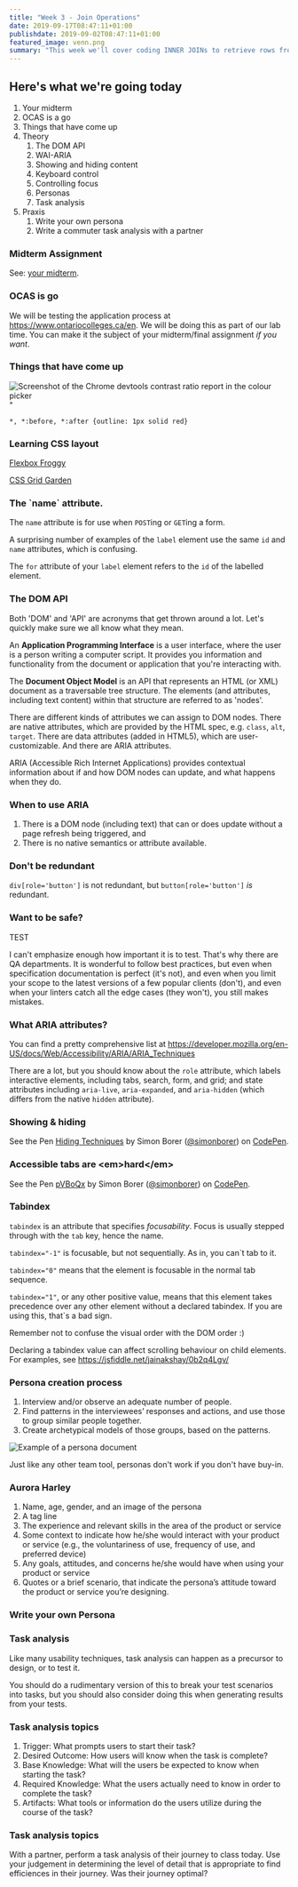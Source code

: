 ```yaml
---
title: "Week 3 - Join Operations"
date: 2019-09-17T08:47:11+01:00
publishdate: 2019-09-02T08:47:11+01:00
featured_image: venn.png
summary: "This week we'll cover coding INNER JOINs to retrieve rows from multiple tables; the use of a self-join; table aliases; JOIN with implicit INNER JOIN syntax; OUTER JOINs to retrieve rows form multiple tables; the various set operators."
---
```

<section class="slide-only">
    <h2>Here's what we're going today</h2>
    <ol>
        <li>Your midterm</li>
        <li>OCAS is a go</li>
        <li>Things that have come up</li>
        <li>Theory
            <ol>
                <li>The DOM API</li>
                <li>WAI-ARIA</li>
                <li>Showing and hiding content</li>
                <li>Keyboard control</li>
                <li>Controlling focus</li>
                <li>Personas</li>
                <li>Task analysis</li>
            </ol>
        </li>
        <li>Praxis
            <ol>
                <li>Write your own persona</li>
                <li>Write a commuter task analysis with a partner</li>
            </ol>
        </li>
    </ol>
</section>
<section class="slide-only">
    <h3>Midterm Assignment</h3>
    <p>See: <a href='/a11y/assignments/midterm.html' target='_blank'>your midterm</a>.</p>
</section>
<section class="slide-only">
    <h3>OCAS is go</h3>
    <p>We will be testing the application process at <a href='https://www.ontariocolleges.ca/en' target='_blank'>https://www.ontariocolleges.ca/en</a>. We will be doing this as part of our lab time. You can make it the subject of your midterm/final assignment <em>if you want</em>.</p>
</section>
<section class="slide-only">
    <h3>Things that have come up</h3>
    <p><img src='/a11y/assets/images/contrast-ratio.png' alt='Screenshot of the Chrome devtools contrast ratio report in the colour picker'>"</p>
</section>
<section class="slide-only">
    <p><code>*, *:before, *:after {outline: 1px solid red}</code></p>
</section>
<section class="slide-only">
    <h3>Learning CSS layout</h3>
    <p><a href='https://flexboxfroggy.com/'>Flexbox Froggy</a></p>
    <p><a href='https://cssgridgarden.com/'>CSS Grid Garden</a></p>
</section>
<section class="slide-only">
    <h3>The `name` attribute.</h3>
    <p>The <code>name</code> attribute is for use when <code>POST</code>ing or <code>GET</code>ing a form.</p>
    <p>A surprising number of examples of the <code>label</code> element use the same <code>id</code> and <code>name</code> attributes, which is confusing.</p>
    <p>The <code>for</code> attribute of your <code>label</code> element refers to the <code>id</code> of the labelled element.</p>
</section>
<section>
    <h3>The DOM API</h3>
    <p>Both 'DOM' and 'API' are acronyms that get thrown around a lot. Let's quickly make sure we all know what they mean.</p>
    <p>An <strong>Application Programming Interface</strong> is a user interface, where the user is a person writing a computer script. It provides you information and functionality from the document or application that you're interacting with.</p>
    <p>The <strong>Document Object Model</strong> is an API that represents an HTML (or XML) document as a traversable tree structure. The elements (and attributes, including text content) within that structure are referred to as 'nodes'.</p>
</section>
<section>
    <p>There are different kinds of attributes we can assign to DOM nodes. There are native attributes, which are provided by the HTML spec, e.g. <code>class</code>, <code>alt</code>, <code>target</code>. There are data attributes (added in HTML5), which are user-customizable. And there are ARIA attributes.</p>
    <p>ARIA (Accessible Rich Internet Applications) provides contextual information about if and how DOM nodes can update, and what happens when they do.</p>
</section>
<section>
    <h3>When to use ARIA</h3>
    <ol>
        <li class="fragment">There is a DOM node (including text) that can or does update without a page refresh being triggered, and</li>
        <li class="fragment">There is no native semantics or attribute available.</li>
    </ol>
</section>
<section>
    <h3>Don&#39;t be redundant</h3>
    <p><code>div[role='button']</code> is not redundant, but <code>button[role='button']</code> <em>is</em> redundant.</p>
</section>
<section>
    <h3>Want to be safe?</h3>
    <p>TEST</p>
    <p>I can't emphasize enough how important it is to test. That's why there are QA departments. It is wonderful to follow best practices, but even when specification documentation is perfect (it's not), and even when you limit your scope to the latest versions of a few popular clients (don't), and even when your linters catch all the edge cases (they won't), you still makes mistakes.</p>
</section>
<section>
    <h3>What ARIA attributes?</h3>
    <p>You can find a pretty comprehensive list at <a href='https://developer.mozilla.org/en-US/docs/Web/Accessibility/ARIA/ARIA_Techniques'>https://developer.mozilla.org/en-US/docs/Web/Accessibility/ARIA/ARIA_Techniques</a></p>
    <p>There are a lot, but you should know about the <code>role</code> attribute, which labels interactive elements, including tabs, search, form, and grid; and state attributes including <code>aria-live</code>, <code>aria-expanded</code>, and <code>aria-hidden</code> (which differs from the native <code>hidden</code> attribute).</p>
</section>
<section>
    <h3>Showing &amp; hiding</h3>
    <p>
        <p data-height="463" data-theme-id="0" data-slug-hash="xjBoWv" data-default-tab="result" data-user="simonborer" data-embed-version="2" data-pen-title="Hiding Techniques" class="codepen">See the Pen <a href="https://codepen.io/simonborer/pen/xjBoWv/">Hiding Techniques</a> by Simon Borer (<a href="https://codepen.io/simonborer">@simonborer</a>) on <a href="https://codepen.io">CodePen</a>.</p>
        <script async src="https://static.codepen.io/assets/embed/ei.js"></script>
    </p>
</section>
<section>
    <h3>Accessible tabs are &lt;em&gt;hard&lt;/em&gt;</h3>
    <p>
        <p data-height="265" data-theme-id="0" data-slug-hash="pVBoQx" data-default-tab="js,result" data-user="simonborer" data-embed-version="2" data-pen-title="pVBoQx" class="codepen">See the Pen <a href="https://codepen.io/simonborer/pen/pVBoQx/">pVBoQx</a> by Simon Borer (<a href="https://codepen.io/simonborer">@simonborer</a>) on <a href="https://codepen.io">CodePen</a>.</p>
        <script async src="https://static.codepen.io/assets/embed/ei.js"></script>
    </p>
</section>
<section>
    <h3>Tabindex</h3>
    <p><code>tabindex</code> is an attribute that specifies <em>focusability</em>. Focus is usually stepped through with the <code>tab</code> key, hence the name.</p>
    <p><code>tabindex="-1"</code> is focusable, but not sequentially. As in, you can`t tab to it.</p>
    <p><code>tabindex="0"</code> means that the element is focusable in the normal tab sequence.</p>
    <p><code>tabindex="1"</code>, or any other positive value, means that this element takes precedence over any other element without a declared tabindex. If you are using this, that`s a bad sign.</p>
</section>
<section>
    <p>Remember not to confuse the visual order with the DOM order :)</p>
    <p>Declaring a tabindex value can affect scrolling behaviour on child elements. For examples, see <a href="https://jsfiddle.net/jainakshay/0b2q4Lgv/">https://jsfiddle.net/jainakshay/0b2q4Lgv/</a></p>
</section>
<section>
    <h3>Persona creation process</h3>
    <ol>
        <li class="fragment">Interview and/or observe an adequate number of people.</li>
        <li class="fragment">Find patterns in the interviewees’ responses and actions, and use those to group similar people together.</li>
        <li class="fragment">Create archetypical models of those groups, based on the patterns.</li>
    </ol>
</section>
<section>
    <p><img src='https://media.nngroup.com/media/editor/2018/01/05/personaexample.jpg' alt='Example of a persona document'></p>
</section>
<section>
    <p>Just like any other team tool, personas don't work if you don't have buy-in.</p>
</section>
<section>
    <h3>Aurora Harley</h3>
    <ol>
        <li class="fragment">Name, age, gender, and an image of the persona</li>
        <li class="fragment">A tag line</li>
        <li class="fragment">The experience and relevant skills in the area of the product or service</li>
        <li class="fragment">Some context to indicate how he/she would interact with your product or service (e.g., the voluntariness of use, frequency of use, and preferred device)</li>
        <li class="fragment">Any goals, attitudes, and concerns he/she would have when using your product or service</li>
        <li class="fragment">Quotes or a brief scenario, that indicate the persona’s attitude toward the product or service you’re designing.</li>
    </ol>
</section>
<section>
    <h3>Write your own Persona</h3>
</section>
<section>
    <h3>Task analysis</h3>
    <p>Like many usability techniques, task analysis can happen as a precursor to design, or to test it.</p>
    <p>You should do a rudimentary version of this to break your test scenarios into tasks, but you should also consider doing this when generating results from your tests.</p>
</section>
<section>
    <h3>Task analysis topics</h3>
    <ol>
        <li class="fragment">Trigger: What prompts users to start their task?</li>
        <li class="fragment">Desired Outcome: How users will know when the task is complete?</li>
        <li class="fragment">Base Knowledge: What will the users be expected to know when starting the task?</li>
        <li class="fragment">Required Knowledge: What the users actually need to know in order to complete the task?</li>
        <li class="fragment">Artifacts: What tools or information do the users utilize during the course of the task?</li>
    </ol>
</section>
<section>
    <h3>Task analysis topics</h3>
    <p>With a partner, perform a task analysis of their journey to class today. Use your judgement in determining the level of detail that is appropriate to find efficiences in their journey. Was their journey optimal?</p>
</section>